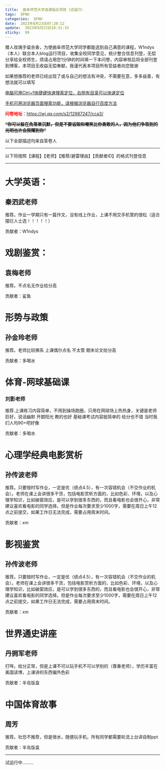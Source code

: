 ```yaml
---
title:  曲阜师范大学选课指北项目（试运行）
tags:  QFNU
categories:  QFNU
date:  2023年8月23日07:20:12
update:  2023年8月23日10:31:33
sticky:  99  
---
```


赠人玫瑰手留余香，为使曲阜师范大学同学都能选到自己满意的课程，W1ndys（本人）联合本人blog运行项目，收集全校同学意见，统计整合信息刊登，无偿分享给全校师生，烦请占用您1分钟的时间填一下本问卷，内容审核后将全部刊登到博客，本项目无收益无偿奉献，我谨代表本项目所有受益者向您致谢

如果想推荐的老师已经出现了或与自己的想法有冲突，不需要在意，多多益善，有想法就可以填写

<u>电脑可用Ctrl+f快捷键快速搜索定位，右侧有目录可以快速定位</u>

<u>手机可用浏览器页面搜索功能，请根据浏览器自行百度方法</u>

**<font color=red>问卷地址</font>**：https://wj.qq.com/s2/12987247/cca3/

~~**“你可以躲在角落里沉默，但是不要诋毁和嘲笑比你勇敢的人，因为他们争取到的光明也许会照耀到你”**~~

以下全部描述均来自答卷人

------

以下将按照【课程】【老师】【推荐/避雷理由】【贡献者ID】的格式刊登信息

------

# 大学英语：

## 秦泗武老师

推荐。作业一学期只有一篇作文，没有线上作业，上课不用交手机管的很松（适合摆烂人士选！！！！！）

贡献者：W1ndys

# 戏剧鉴赏：

## 袁梅老师

推荐。不点名无作业给分高

贡献者：鲨鱼

# 形势与政策

## 孙金玲老师

推荐。老师比较佛系 上课偶尔点名 不太管 期末论文给分高 

贡献者：多喝水

# 体育-网球基础课

### 刘影老师

推荐.上课练习内容简单，不用到操场跑圈，只用在网球场上热热身，关键是老师巨好，说话幽默 开朗阳光 教的也好 基础课考试内容挺简单的 给分也不错 当时我们人均90+吧好像

贡献者：多喝水

# 心理学经典电影赏析

## 孙传波老师

推荐。只要按时写作业，一定是优（绩点4.5），有一次容错机会（不交作业的机会）。老师在课上会讲很多干货，包括电影赏析方面的，比如色彩、环境，以及心理学知识，比如破窗效应，是可以学到很多东西的，而且看电影也会很开心，非常建议喜欢看电影的同学选择。但是作业每次要求至少1000字，需要在周日上午12点之前提交，如果工作日无法完成，需要占用周末时间。

贡献者：xm

# 影视鉴赏

## 孙传波老师

推荐。只要按时写作业，一定是优（绩点4.5），有一次容错机会（不交作业的机会）。老师在课上会讲很多干货，包括电影赏析方面的，比如色彩、环境，以及心理学知识，比如破窗效应，是可以学到很多东西的，而且看电影也会很开心，非常建议喜欢看电影的同学选择。但是作业每次要求至少1000字，需要在周日上午12点之前提交，如果工作日无法完成，需要占用周末时间。

贡献者：xm

# 世界通史讲座

## 丹拥军老师

打咩。给分正常，但是上课不可以玩手机不可以学别的（尊重老师），学历丰富在美国读博，上课讲的东西偏外色彩

贡献者：半岛饭盒

# 中国体育故事

## 周芳

推荐。社恐不推荐，但是很水，随便玩手机，所有同学都需要轮流上台讲自制ppt

贡献者：半岛饭盒

------

试运行中………

